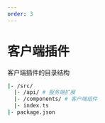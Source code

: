 ```yaml
---
order: 3
---
```


# 客户端插件

客户端插件的目录结构

```bash
|- /src/
  |- /api/ # 服务端扩展
  |- /components/ # 客户端组件
  |- index.ts
|- package.json
```

